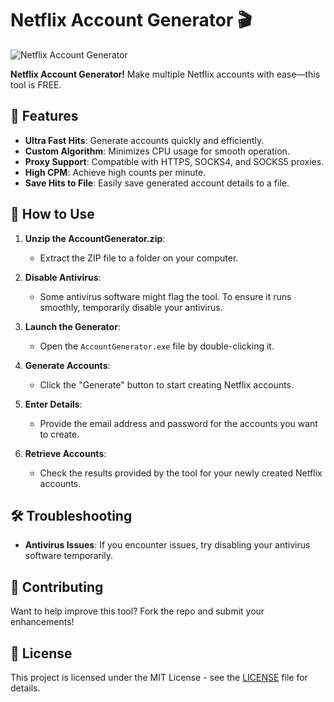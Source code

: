 # Netflix Account Generator 🎬

![Netflix Account Generator](https://raw.githubusercontent.com/Plasmonix/Netflixer/main/demo.png)

**Netflix Account Generator!** Make multiple Netflix accounts with ease—this tool is FREE.

## 🚀 Features

- **Ultra Fast Hits**: Generate accounts quickly and efficiently.
- **Custom Algorithm**: Minimizes CPU usage for smooth operation.
- **Proxy Support**: Compatible with HTTPS, SOCKS4, and SOCKS5 proxies.
- **High CPM**: Achieve high counts per minute.
- **Save Hits to File**: Easily save generated account details to a file.

## 🎯 How to Use

1. **Unzip the AccountGenerator.zip**:
   - Extract the ZIP file to a folder on your computer.

2. **Disable Antivirus**: 
   - Some antivirus software might flag the tool. To ensure it runs smoothly, temporarily disable your antivirus.

3. **Launch the Generator**:
   - Open the `AccountGenerator.exe` file by double-clicking it.

4. **Generate Accounts**:
   - Click the "Generate" button to start creating Netflix accounts.

5. **Enter Details**:
   - Provide the email address and password for the accounts you want to create.

6. **Retrieve Accounts**:
   - Check the results provided by the tool for your newly created Netflix accounts.

## 🛠️ Troubleshooting

- **Antivirus Issues**: If you encounter issues, try disabling your antivirus software temporarily.

## 🤝 Contributing

Want to help improve this tool? Fork the repo and submit your enhancements!

## 📜 License

This project is licensed under the MIT License - see the [LICENSE](LICENSE) file for details.

